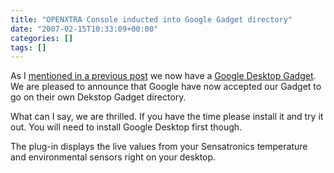 ```yaml
---
title: "OPENXTRA Console inducted into Google Gadget directory"
date: "2007-02-15T10:33:09+00:00"
categories: []
tags: []
---
```


As I <a href="http://techteapot.com/gadget-ahoy/">mentioned in a previous post</a> we now have a <a href="http://www.openxtra.co.uk/downloads/openxtra-console.php">Google Desktop Gadget</a>. We are pleased to announce that Google have now accepted our Gadget to go on their own Dekstop Gadget directory.

What can I say, we are thrilled. If you have the time please install it and try it out. You will need to install Google Desktop first though.

The plug-in displays the live values from your Sensatronics temperature and environmental sensors right on your desktop.
